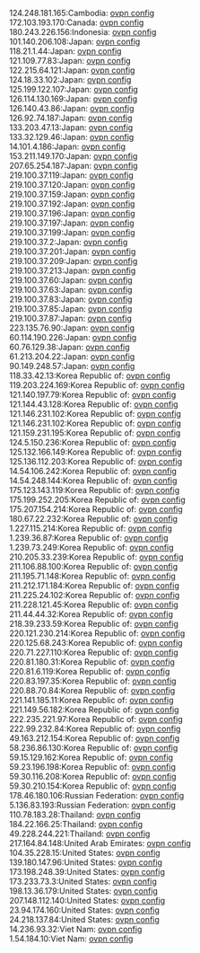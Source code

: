124.248.181.165:Cambodia: [ovpn config](vpn/124_248_181_165.ovpn)  
172.103.193.170:Canada: [ovpn config](vpn/172_103_193_170.ovpn)  
180.243.226.156:Indonesia: [ovpn config](vpn/180_243_226_156.ovpn)  
101.140.206.108:Japan: [ovpn config](vpn/101_140_206_108.ovpn)  
118.21.1.44:Japan: [ovpn config](vpn/118_21_1_44.ovpn)  
121.109.77.83:Japan: [ovpn config](vpn/121_109_77_83.ovpn)  
122.215.64.121:Japan: [ovpn config](vpn/122_215_64_121.ovpn)  
124.18.33.102:Japan: [ovpn config](vpn/124_18_33_102.ovpn)  
125.199.122.107:Japan: [ovpn config](vpn/125_199_122_107.ovpn)  
126.114.130.169:Japan: [ovpn config](vpn/126_114_130_169.ovpn)  
126.140.43.86:Japan: [ovpn config](vpn/126_140_43_86.ovpn)  
126.92.74.187:Japan: [ovpn config](vpn/126_92_74_187.ovpn)  
133.203.47.13:Japan: [ovpn config](vpn/133_203_47_13.ovpn)  
133.32.129.46:Japan: [ovpn config](vpn/133_32_129_46.ovpn)  
14.101.4.186:Japan: [ovpn config](vpn/14_101_4_186.ovpn)  
153.211.149.170:Japan: [ovpn config](vpn/153_211_149_170.ovpn)  
207.65.254.187:Japan: [ovpn config](vpn/207_65_254_187.ovpn)  
219.100.37.119:Japan: [ovpn config](vpn/219_100_37_119.ovpn)  
219.100.37.120:Japan: [ovpn config](vpn/219_100_37_120.ovpn)  
219.100.37.159:Japan: [ovpn config](vpn/219_100_37_159.ovpn)  
219.100.37.192:Japan: [ovpn config](vpn/219_100_37_192.ovpn)  
219.100.37.196:Japan: [ovpn config](vpn/219_100_37_196.ovpn)  
219.100.37.197:Japan: [ovpn config](vpn/219_100_37_197.ovpn)  
219.100.37.199:Japan: [ovpn config](vpn/219_100_37_199.ovpn)  
219.100.37.2:Japan: [ovpn config](vpn/219_100_37_2.ovpn)  
219.100.37.201:Japan: [ovpn config](vpn/219_100_37_201.ovpn)  
219.100.37.209:Japan: [ovpn config](vpn/219_100_37_209.ovpn)  
219.100.37.213:Japan: [ovpn config](vpn/219_100_37_213.ovpn)  
219.100.37.60:Japan: [ovpn config](vpn/219_100_37_60.ovpn)  
219.100.37.63:Japan: [ovpn config](vpn/219_100_37_63.ovpn)  
219.100.37.83:Japan: [ovpn config](vpn/219_100_37_83.ovpn)  
219.100.37.85:Japan: [ovpn config](vpn/219_100_37_85.ovpn)  
219.100.37.87:Japan: [ovpn config](vpn/219_100_37_87.ovpn)  
223.135.76.90:Japan: [ovpn config](vpn/223_135_76_90.ovpn)  
60.114.190.226:Japan: [ovpn config](vpn/60_114_190_226.ovpn)  
60.76.129.38:Japan: [ovpn config](vpn/60_76_129_38.ovpn)  
61.213.204.22:Japan: [ovpn config](vpn/61_213_204_22.ovpn)  
90.149.248.57:Japan: [ovpn config](vpn/90_149_248_57.ovpn)  
118.33.42.13:Korea Republic of: [ovpn config](vpn/118_33_42_13.ovpn)  
119.203.224.169:Korea Republic of: [ovpn config](vpn/119_203_224_169.ovpn)  
121.140.197.79:Korea Republic of: [ovpn config](vpn/121_140_197_79.ovpn)  
121.144.43.128:Korea Republic of: [ovpn config](vpn/121_144_43_128.ovpn)  
121.146.231.102:Korea Republic of: [ovpn config](vpn/121_146_231_102.ovpn)  
121.146.231.102:Korea Republic of: [ovpn config](vpn/121_146_231_102.ovpn)  
121.159.231.195:Korea Republic of: [ovpn config](vpn/121_159_231_195.ovpn)  
124.5.150.236:Korea Republic of: [ovpn config](vpn/124_5_150_236.ovpn)  
125.132.166.149:Korea Republic of: [ovpn config](vpn/125_132_166_149.ovpn)  
125.136.112.203:Korea Republic of: [ovpn config](vpn/125_136_112_203.ovpn)  
14.54.106.242:Korea Republic of: [ovpn config](vpn/14_54_106_242.ovpn)  
14.54.248.144:Korea Republic of: [ovpn config](vpn/14_54_248_144.ovpn)  
175.123.143.119:Korea Republic of: [ovpn config](vpn/175_123_143_119.ovpn)  
175.199.252.205:Korea Republic of: [ovpn config](vpn/175_199_252_205.ovpn)  
175.207.154.214:Korea Republic of: [ovpn config](vpn/175_207_154_214.ovpn)  
180.67.22.232:Korea Republic of: [ovpn config](vpn/180_67_22_232.ovpn)  
1.227.115.214:Korea Republic of: [ovpn config](vpn/1_227_115_214.ovpn)  
1.239.36.87:Korea Republic of: [ovpn config](vpn/1_239_36_87.ovpn)  
1.239.73.249:Korea Republic of: [ovpn config](vpn/1_239_73_249.ovpn)  
210.205.33.239:Korea Republic of: [ovpn config](vpn/210_205_33_239.ovpn)  
211.106.88.100:Korea Republic of: [ovpn config](vpn/211_106_88_100.ovpn)  
211.195.71.148:Korea Republic of: [ovpn config](vpn/211_195_71_148.ovpn)  
211.212.171.184:Korea Republic of: [ovpn config](vpn/211_212_171_184.ovpn)  
211.225.24.102:Korea Republic of: [ovpn config](vpn/211_225_24_102.ovpn)  
211.228.121.45:Korea Republic of: [ovpn config](vpn/211_228_121_45.ovpn)  
211.44.44.32:Korea Republic of: [ovpn config](vpn/211_44_44_32.ovpn)  
218.39.233.59:Korea Republic of: [ovpn config](vpn/218_39_233_59.ovpn)  
220.121.230.214:Korea Republic of: [ovpn config](vpn/220_121_230_214.ovpn)  
220.125.68.243:Korea Republic of: [ovpn config](vpn/220_125_68_243.ovpn)  
220.71.227.110:Korea Republic of: [ovpn config](vpn/220_71_227_110.ovpn)  
220.81.180.31:Korea Republic of: [ovpn config](vpn/220_81_180_31.ovpn)  
220.81.6.119:Korea Republic of: [ovpn config](vpn/220_81_6_119.ovpn)  
220.83.197.35:Korea Republic of: [ovpn config](vpn/220_83_197_35.ovpn)  
220.88.70.84:Korea Republic of: [ovpn config](vpn/220_88_70_84.ovpn)  
221.141.185.11:Korea Republic of: [ovpn config](vpn/221_141_185_11.ovpn)  
221.149.56.182:Korea Republic of: [ovpn config](vpn/221_149_56_182.ovpn)  
222.235.221.97:Korea Republic of: [ovpn config](vpn/222_235_221_97.ovpn)  
222.99.232.84:Korea Republic of: [ovpn config](vpn/222_99_232_84.ovpn)  
49.163.212.154:Korea Republic of: [ovpn config](vpn/49_163_212_154.ovpn)  
58.236.86.130:Korea Republic of: [ovpn config](vpn/58_236_86_130.ovpn)  
59.15.129.162:Korea Republic of: [ovpn config](vpn/59_15_129_162.ovpn)  
59.23.196.198:Korea Republic of: [ovpn config](vpn/59_23_196_198.ovpn)  
59.30.116.208:Korea Republic of: [ovpn config](vpn/59_30_116_208.ovpn)  
59.30.210.154:Korea Republic of: [ovpn config](vpn/59_30_210_154.ovpn)  
178.46.180.106:Russian Federation: [ovpn config](vpn/178_46_180_106.ovpn)  
5.136.83.193:Russian Federation: [ovpn config](vpn/5_136_83_193.ovpn)  
110.78.183.28:Thailand: [ovpn config](vpn/110_78_183_28.ovpn)  
184.22.166.25:Thailand: [ovpn config](vpn/184_22_166_25.ovpn)  
49.228.244.221:Thailand: [ovpn config](vpn/49_228_244_221.ovpn)  
217.164.84.148:United Arab Emirates: [ovpn config](vpn/217_164_84_148.ovpn)  
104.35.228.15:United States: [ovpn config](vpn/104_35_228_15.ovpn)  
139.180.147.96:United States: [ovpn config](vpn/139_180_147_96.ovpn)  
173.198.248.39:United States: [ovpn config](vpn/173_198_248_39.ovpn)  
173.233.73.3:United States: [ovpn config](vpn/173_233_73_3.ovpn)  
198.13.36.179:United States: [ovpn config](vpn/198_13_36_179.ovpn)  
207.148.112.140:United States: [ovpn config](vpn/207_148_112_140.ovpn)  
23.94.174.160:United States: [ovpn config](vpn/23_94_174_160.ovpn)  
24.218.137.84:United States: [ovpn config](vpn/24_218_137_84.ovpn)  
14.236.93.32:Viet Nam: [ovpn config](vpn/14_236_93_32.ovpn)  
1.54.184.10:Viet Nam: [ovpn config](vpn/1_54_184_10.ovpn)  

